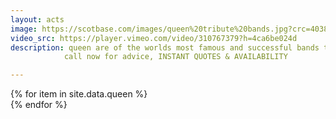 ```yaml
---
layout: acts
image: https://scotbase.com/images/queen%20tribute%20bands.jpg?crc=4038546956
video_src: https://player.vimeo.com/video/310767379?h=4ca6be024d
description: queen are of the worlds most famous and successful bands to come out of the uk and  freddie mercury lives on in these fantastic queen tribute acts. scotbase queen Tribute Acts emulate the English rock band who gave the anthems "We Will Rock You" and "We Are the Champions" to the world.one of the world's best-selling music bands, Queen received the Outstanding Contribution to British Music Award, were inducted into the Rock and Roll Hall of Fame, received the Ivor Novello Award for Outstanding Song Collection, and in 2018 they were presented the Grammy Lifetime Achievement Award. <hr>
            call now for advice, INSTANT QUOTES & AVAILABILITY

---
```


<div class="row mt-4 mb-4">
  {% for item in site.data.queen %}
    <div class="col-md-4 mb-5">
      <div class="card border-0 shadow h-100">
        <a href="/acts/{{ item.title | slugify }}">
          <img class="card-img-top" src="{{ item.image_src }}" alt="" />
        </a>
         <!-- <div class="card-body">
          <p class="card-text">{{ item.description }}</p>
        </div> -->
      </div>
    </div>
  {% endfor %}
</div>
